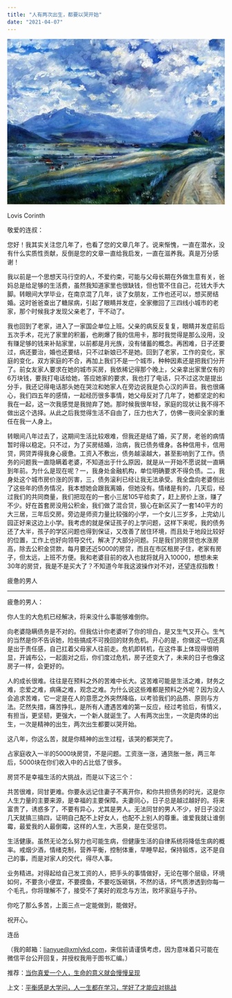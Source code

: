 ```yaml
---
title: "人有两次出生，都要以哭开始"
date: "2021-04-07"
---
```


![连岳文章](images/连岳文章picture-4.jpg)

Lovis Corinth

  

敬爱的连叔：  

  

您好！我其实关注您几年了，也看了您的文章几年了。说来惭愧，一直在潜水，没有什么实质性贡献，反倒是您的文章一直给我启发，一直在滋养我。真是万分感谢！

  

我以前是一个思想天马行空的人，不爱约束，可能与父母长期在外做生意有关，爸妈总是给足够的生活费，虽然我知道家里也很缺钱，但也管不住自己，花钱大手大脚。转眼间大学毕业，在南京混了几年，谈了女朋友，工作也还可以，想买房结婚。这时爸爸查出了糖尿病，引起了眼睛并发症，全家撤回了三四线小城市的老家，那个时候我才发现父亲老了，干不动了。

  

我也回到了老家，进入了一家国企单位上班。父亲的病反反复复，眼睛并发症前后五次手术，花光了家里的积蓄，也刷爆了我的信用卡，那时我觉得是那么没用，没有赚足够的钱来补贴家里，以前都是月光族，没有储蓄的概念。再困难，日子还要过，病还要治，婚也还要结，只不过新娘已不是她。回到了老家，工作的变化，家庭的变化，双方家庭的不合，再加上我们不是一个城市，种种因素还是把我们分开了。前女友家人要求在她的城市买房，我依稀记得那个晚上，父亲拿出家里仅有的6万块钱，要我打电话给她，答应她家的要求，我也打了电话，只不过这次是提出分手，我还记得电话那头她在哭泣和她家人在旁边说我是负心汉的声音。我也很痛心，我们四五年的感情，一起经历很多事情，她父母反对了几年了，她都坚定的和我在一起，这一次我感觉是我抛弃了她。那时候我很年轻，家庭的现状让我不得不做出这个选择。从此之后我觉得生活不自由了，压力也大了，仿佛一夜间全家的重任在我一人身上。

  

转眼间八年过去了，这期间生活比较艰难，但我还是结了婚，买了房，老爸的病情暂时得以稳定。只不过，为了买房结婚，治病，我已债务缠身。各种信用卡，信用贷，网贷弄得我身心疲惫。工资入不敷出，债务越滚越大，甚至影响到了工作。债务的问题我一直隐瞒着老婆，不知道出于什么原因，就是从一开始不愿说就一直瞒到年前。为什么是现在呢？一，我身处金融机构，单位明确要求不得负债。二，我身处这个城市房价涨的厉害，三，债务滚利已经让我无法承受。我全盘向老婆倒出了这些年的债务情况，我本想她会跟我离婚，但她没有。情绪是有的，几天后，经过我们的共同商量，我们把现在的一套小三居105平给卖了，赶上房价上涨，赚了不少。好在首套房没用公积金，我们做了混合贷，狠心在新区买了一套140平方的大三居，三年后交房。旁边是师资力量比较强的小学，一个女儿三岁多，上完幼儿园正好来这边上小学。我考虑的就是保证孩子的上学问题，这样下来呢，我的债务还了大半，孩子的学区问题也得到保证，又改善了居住环境，而且处于地段比较好的位置，工作上也好向领导交代，解决了大部分问题。只是我们的房贷也水涨房高，除去公积金贷款，每月要还近5000的房贷，而且在市区租房子住，老家有房子，但太远，上班不方便。我和老婆目前的收入也就将就月入10000，想想未来30年的房贷，我是不是买大了？不知道今年我这波操作对不对，还望连叔指教！

  

疲惫的男人

  

* * *

  

疲惫的男人：

  

你人生的大危机已经解决，将来没什么事能够难倒你。

  

向老婆隐瞒债务是不对的。但我估计你老婆听了你的坦白，是又生气又开心。生气的当然是你不告诉她，险些搞成不可挽回的财务危机。开心的是，你做这一切还真是出于责任感，自己扛着父母家人往前走。危机即转机，在这件事上体现得很明显，开诚布公，一起面对之后，你们度过危机，房子还变大了，未来的日子也像这房子一样，会更好的。

  

人的成长很难。往往是在预料之外的苦难中长大。这苦难可能是生活之难，财务之难，恋爱之难，病痛之难，观念之难。为什么说这些难都是预料之外呢？因为没人会追求苦难，它一定是在人的意愿之外突然降临，以考验我们的品质、原则与方法。茫然失措，痛苦挣扎，是所有人遭遇苦难的第一反应，经过考验后，有情义，有担当，更坚韧，更强大，一个新人就诞生了。人有两次出生，一次是肉体的出生，一次是精神的出生，两次出生都要以哭开始。

  

这八年，你这么苦，就是你精神的出生过程，该哭的都哭完了。

  

占家庭收入一半的5000块房贷，不是问题。工资涨一涨，通货胀一胀，两三年后，5000块在你们收入中的占比低了很多。

  

房贷不是幸福生活的大挑战，而是以下这三个：

  

共苦很难，同甘更难。你要永远记住妻子不离开你，和你共担债务的时光，这是你人生力量的主要来源，是幸福的主要保障。夫妻同心，日子总是越过越好的。将来富贵了，诱惑多了，不要有异心，尤其是男人。无法同甘的男人不少，好日子没过几天就搞三搞四，证明自己配不上好女人，也配不上别人的尊重。谁爱我就让谁倒霉，最爱我的人最倒霉，这样的人生，大恶臭，是在受惩罚。

  

生活健康。虽然无论怎么努力也可能生病，但健康生活的自律系统将降低生病的概率。戒烟少酒，情绪克制，营养平衡，控制体重，早睡早起，保持锻炼，这不是自己的事，而是对家人的交代，得尽人事。

  

业务精进。对得起给自己发工资的人，把手头的事情做好，无论在哪个层级，环境如何，不要贪小便宜，不要摸鱼，不要吃饭砸锅，不然的话，坏气质渗透到你每一个毛孔，你将理解不了，接受不了美好的观念与方法，败坏家庭与子孙。

  

你吃了那么多苦，上面三点一定能做到，能做好。

  

祝开心。

  

连岳

  

（我的邮箱：lianyue@xmlykd.com，来信前请谨慎考虑，因为意味着只可能在微信平台公开回复，并授权我用于图书汇编。）

推荐：[当你真爱一个人，生命的意义就会慢慢呈现](http://mp.weixin.qq.com/s?__biz=MjM5NDU0Mjk2MQ==&mid=2651642780&idx=2&sn=ea14ca3f8ceeb84add553bbbfa301f4f&chksm=bd7e5f828a09d694ff0864711df23cf5932657d8719badc60acfa179180dd5f2958f8f6db737&scene=21#wechat_redirect)  

上文：[平衡感是大学问，人一生都在学习，学好了才能应对挑战](http://mp.weixin.qq.com/s?__biz=MjM5NDU0Mjk2MQ==&mid=2651696148&idx=1&sn=db873d2e483f8b776847458f1b12a362&chksm=bd7f280a8a08a11c7d4d835a56dc80fd99503ceeb22805c663a504e3e094358116dfa612403a&scene=21#wechat_redirect)
